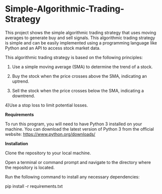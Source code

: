 # Simple-Algorithmic-Trading-Strategy

This project shows the simple algorithmic trading strategy that uses moving averages to generate buy and sell signals. This algorithmic trading strategy is simple and can be easily implemented using a programming language like Python and an API to access stock market data. 

This algorithmic trading strategy is based on the following principles:

1) Use a simple moving average (SMA) to determine the trend of a stock.

2) Buy the stock when the price crosses above the SMA, indicating an uptrend.

3) Sell the stock when the price crosses below the SMA, indicating a downtrend.

4)Use a stop loss to limit potential losses.

**Requirements**

To run this program, you will need to have Python 3 installed on your machine. You can download the latest version of Python 3 from the official website: https://www.python.org/downloads/

**Installation**

Clone the repository to your local machine.

Open a terminal or command prompt and navigate to the directory where the repository is located.

Run the following command to install any necessary dependencies:

pip install -r requirements.txt


